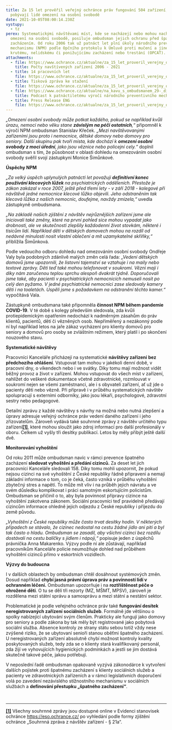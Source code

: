 ```yaml
---
title: Za 15 let prověřil veřejný ochránce práv fungování 504 zařízení, v nichž
  pobývají lidé omezení na osobní svobodě
date: 2021-10-05T08:00:14.230Z
vystupy:
  - tz
perex: Systematickými návštěvami míst, kde se nacházejí nebo mohou nacházet lidé
  omezení na osobní svobodě, posiluje ombudsman jejich ochranu před špatným
  zacházením. Od roku 2006 tak už patnáct let plní úkoly národního preventivního
  mechanismu (NPM) podle Opčního protokolu k Úmluvě proti mučení a jinému
  krutému, nelidskému či ponižujícímu zacházení nebo trestání (OPCAT).
attachments:
  - file: https://www.ochrance.cz/aktualne/za_15_let_proveril_verejny_ochrance_prav_fungovani_504_zarizeni_v_nichz_pobyvaji_lide_omezeni_na_osobni_svobode/01_graf_-_pocty_navstivenych_zarizeni.png
    title: Počty navštívených zařízení 2006 - 2021
  - title: 14 pracovních let
    file: https://www.ochrance.cz/aktualne/za_15_let_proveril_verejny_ochrance_prav_fungovani_504_zarizeni_v_nichz_pobyvaji_lide_omezeni_na_osobni_svobode/05_graf_-_14_pracovnich_let.png
  - title: Tisková zpráva ke stažení
    file: https://www.ochrance.cz/aktualne/za_15_let_proveril_verejny_ochrance_prav_fungovani_504_zarizeni_v_nichz_pobyvaji_lide_omezeni_na_osobni_svobode/tz_15_let_npm.pdf
  - file: https://www.ochrance.cz/aktualne/na_kavu_s_ombudsmanem_29-_dil_uz_15_let_chranime_lidska_prava_v_zarizenich/
    title: Podcast k patnáctiletému výročí národního preventivního mechanismu
  - title: Press Release ENG
    file: https://www.ochrance.cz/aktualne/za_15_let_proveril_verejny_ochrance_prav_fungovani_504_zarizeni_v_nichz_pobyvaji_lide_omezeni_na_osobni_svobode/press_release_-_15_years_of_npm.pdf
---
```

<p><em>&bdquo;Omezení osobní svobody může potkat každého, pokud se například kvůli úrazu, nemoci nebo věku stane <strong>závislým na péči ostatních</strong>,&ldquo;</em> připomněl k výročí NPM ombudsman Stanislav Křeček. <em>&bdquo;Mezi navštěvovanými zařízeními jsou proto i nemocnice, dětské domovy nebo domovy pro seniory. Další skupinu pak tvoří místa, kde dochází k <strong>omezení osobní svobody z moci úřední</strong>, jako jsou věznice nebo policejní cely.&ldquo;</em> doplnil ombudsman s tím, že působnost v oblasti dohledu na omezováním osobní svobody svěřil svojí zástupkyni Monice Šimůnkové.</p>

<p><strong>Úspěchy NPM</strong></p>

<p><em>&bdquo;Za velký úspěch uplynulých patnácti let považuji <strong>definitivní konec používání klecových lůžek</strong> na psychiatrických odděleních. Přestože je zákon zakázal v roce 2007, ještě před třemi lety - v září 2018 - kolegové při návštěvě jedné nemocnice klecové lůžko objevili. Jeho odstraněním tak klecová lůžka z našich nemocnic, doufejme, navždy zmizela,&ldquo;</em> uvedla zástupkyně ombudsmana.</p>

<p><em>&bdquo;Na základě našich zjištění z návštěv nejrůznějších zařízení jsme ale iniciovali také změny, které na první pohled sice mohou vypadat jako drobnosti, ale ve skutečnosti zlepšily každodenní život stovkám, některé i tisícům lidí. Například děti v dětských domovech mohou na rozdíl od nedávné minulosti nosit vlastní oblečení a mít uzamykatelné skříňky,&ldquo;</em> přiblížila Šimůnková.</p>

<p>Podle vedoucího odboru dohledu nad omezováním osobní svobody Ondřeje Valy byla podobných zdánlivě malých změn celá řada: <em>&bdquo;Vedení dětských domovů jsme upozornili, že listovní tajemství se vztahuje i na maily nebo textové zprávy. Děti teď také mohou telefonovat v soukromí. Vězni mají i díky nám zaručenou teplou sprchu alespoň dvakrát týdně. Doporučovali jsme také, aby pacienti v psychiatrických nemocnicích nemuseli nosit po celý den pyžamo. V jedné psychiatrické nemocnici zase sledovaly kamery děti i na toaletách. Uspěli jsme s požadavkem na odstranění těchto kamer.&ldquo; </em>vypočítává Vala.</p>

<p>Zástupkyně ombudsmana také připomněla <strong>činnost NPM během pandemie COVID-19</strong>. V té době s kolegy především sledovala, zda kvůli protiepidemickým opatřením nedochází k nadměrným zásahům do práv klientů, pacientů, dětí či vězněných osob. Nepřiměřený a nezákonný podle ní byl například letos na jaře zákaz vycházení pro klienty domovů pro seniory a domovů pro osoby se zvláštním režimem, který platil i po skončení nouzového stavu.</p>

<p><strong>Systematické návštěvy</strong></p>

<p>Pracovníci Kanceláře přicházejí na systematické <strong>návštěvy zařízení</strong> <strong>bez předchozího ohlášení</strong>. Vstupovat tam mohou v jakékoli denní době, v pracovní dny, o víkendech nebo i ve svátky. Díky tomu mají možnost vidět běžný provoz a život v zařízení. Mohou vstupovat do všech míst v zařízení, nahlížet do veškeré dokumentace včetně zdravotnické, rozmlouvat v soukromí nejen se všemi zaměstnanci, ale i s obyvateli zařízení, ať už jde o pacienty děti nebo vězně. Při přípravě i v průběhu systematických návštěv spolupracují s externími odborníky, jako jsou lékaři, psychologové, zdravotní sestry nebo pedagogové.</p>

<p>Detailní zprávu z každé návštěvy s návrhy na možná nebo nutná zlepšení a úpravy adresuje veřejný ochránce práv vedení daného zařízení i jeho zřizovatelům. Zároveň vydává také souhrnné zprávy z návštěv určitého typu zařízení<a href="#_ftn1"><strong><strong>[1]</strong></strong></a>, které mohou sloužit jako zdroj informací pro další profesionály v oboru. Celkem už vyšly tři desítky publikací. Letos by měly přibýt ještě další dvě.</p>

<p><strong>Monitorování vyhoštění</strong></p>

<p>Od roku 2011 může ombudsman navíc v rámci prevence špatného zacházení <strong>sledovat vyhoštění a předání cizinců.</strong> Za deset let jich pracovníci Kanceláře sledovali 158. Díky tomu mohli upozornit, že pokud nejsou cizinci na své vyhoštění z České republiky řádně připraveni a nemají základní informace o tom, co je čeká, často vzniká v průběhu vyhoštění zbytečný stres a napětí. To může mít vliv i na průběh jejich návratu a ve svém důsledku komplikovat i práci samotným eskortujícím policistům. Ombudsman se přičinil o to, aby byla povinnost přípravy cizince na vyhoštění zakotvena zákonem. Sociální pracovníci teď pravidelně předávají cizincům informace ohledně jejich odjezdu z České republiky i příjezdu do země původu.</p>

<p><em>&bdquo;Vyhoštění z České republiky může často trvat desítky hodin. V některých případech se stávalo, že cizinec nedostal na cestu žádné jídlo ani pití a byl tak často o hladu. Ombudsman se zasadil, aby všichni cizinci bez rozdílu dostávali na cestu balíčky s jídlem i nápoji,&ldquo;</em> popisuje jeden z úspěchů právnička Anna Makarenko. Výzvy podle ní ale zůstávají, například pracovníkům Kanceláře policie neumožňuje dohled nad průběhem vyhoštění cizinců přímo v eskortních vozidlech.</p>

<p><strong>Výzvy do budoucna</strong></p>

<p>I v dalších oblastech by ombudsman chtěl dosáhnout systémových změn. Dosud například <strong>chybí jasná právní úprava práv a povinností lidí v ochranném léčení.</strong> Ombudsman upozorňuje i na <strong>roztříštěnost péče o ohrožené děti</strong>. O tu se dělí tři rezorty (MZ, MŠMT, MPSV), zároveň je rozdělena mezi státní správu a samosprávu a mezi státní a nestátní sektor.</p>

<p>Problematické je podle veřejného ochránce práv také <strong>fungování desítek neregistrovaných zařízení sociálních služeb</strong>. Formálně jde většinou o spolky nabízející ubytování svým členům. Prakticky ale fungují jako domovy pro seniory a podle zákona by tak měly být registrované jako pobytová sociální služba. Absence kontroly ze strany státu sebou totiž vždy nese zvýšené riziko, že se ubytovaní senioři stanou oběťmi špatného zacházení. U neregistrovaných zařízení absolutně chybí možnost kontroly kvality poskytovaných služeb, tedy zda se o klienty stará kvalifikovaný personál, zda žijí ve vyhovujících hygienických podmínkách a jestli se jim dostává skutečně takové péče, jakou potřebují.</p>

<p>V neposlední řadě ombudsman opakovaně vyzývá zákonodárce k vytvoření dalších pojistek proti špatnému zacházení s klienty sociálních služeb a pacienty ve zdravotnických zařízeních a v rámci legislativních doporučení volá po zavedení nezávislého stížnostního mechanismu v sociálních službách a <strong>definování přestupku &bdquo;špatného zacházení&ldquo;</strong>.</p>

<p>&nbsp;</p>

<hr />
<p><a href="#_ftnref1"><strong><strong>[1]</strong></strong></a> Všechny souhrnné zprávy jsou dostupné online v&nbsp;Evidenci stanovisek ochránce <a href="https://eso.ochrance.cz/">https://eso.ochrance.cz/</a> po vyhledání podle formy zjištění ochránce &bdquo;Souhrnná zpráva z návštěv zařízení - &sect; 21a&ldquo;.</p>
